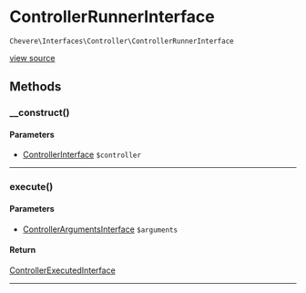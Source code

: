 # ControllerRunnerInterface

`Chevere\Interfaces\Controller\ControllerRunnerInterface`

[view source](https://github.com/chevere/chevere/blob/master//home/rodolfo/git/chevere/chevere/interfaces/Controller/ControllerRunnerInterface.php)

## Methods

### __construct()

#### Parameters

- [ControllerInterface](./ControllerInterface.md) `$controller`

---

### execute()

#### Parameters

- [ControllerArgumentsInterface](./ControllerArgumentsInterface.md) `$arguments`

#### Return

[ControllerExecutedInterface](./ControllerExecutedInterface.md)

---

